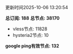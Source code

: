 更新时间2025-10-06 13:20:54

**总订阅: 188**
**总节点: 38170**
- vless节点: 11828
- hysteria2节点: 10

**google ping有效节点: 132**
